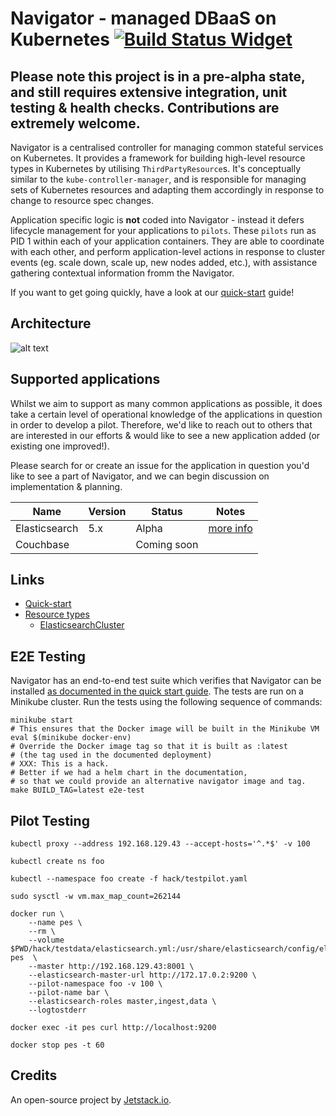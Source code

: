 # Navigator - managed DBaaS on Kubernetes [![Build Status Widget]][Build Status]

## Please note this project is in a pre-alpha state, and still requires extensive integration, unit testing & health checks. Contributions are extremely welcome.

Navigator is a centralised controller for managing common stateful services on Kubernetes.
It provides a framework for building high-level resource types in Kubernetes by utilising
`ThirdPartyResource`s. It's conceptually similar to the `kube-controller-manager`, and is
responsible for managing sets of Kubernetes resources and adapting them accordingly in response
to change to resource spec changes.

Application specific logic is **not** coded into Navigator - instead it defers lifecycle management
for your applications to `pilots`. These `pilots` run as PID 1 within each of your
application containers. They are able to coordinate with each other, and perform application-level
actions in response to cluster events (eg. scale down, scale up, new nodes added, etc.), with assistance
gathering contextual information fromm the Navigator.

If you want to get going quickly, have a look at our [quick-start](docs/quick-start) guide!

## Architecture

![alt text](docs/arch.jpg)

## Supported applications

Whilst we aim to support as many common applications as possible, it does take a certain level of operational knowledge of the applications in question in order
to develop a pilot. Therefore, we'd like to reach out
to others that are interested in our efforts & would like to see a new application added (or existing one improved!).

Please search for or create an issue for the application in question you'd like to see a part of Navigator,
and we can begin discussion on implementation & planning.

| Name          | Version   | Status      | Notes                                                             |
| ------------- | --------- | ----------- | ----------------------------------------------------------------- |
| Elasticsearch | 5.x       | Alpha       | [more info](docs/supported-types/elasticsearch-cluster.md)  |
| Couchbase     |           | Coming soon |                                                                   |

## Links

* [Quick-start](docs/quick-start)
* [Resource types](docs/supported-types/README.md)
  * [ElasticsearchCluster](docs/supported-types/elasticsearch-cluster.md)


## E2E Testing

Navigator has an end-to-end test suite which verifies that Navigator can be installed [as documented in the quick start guide](docs/quick-start).
The tests are run on a Minikube cluster.
Run the tests using the following sequence of commands:

```
minikube start
# This ensures that the Docker image will be built in the Minikube VM
eval $(minikube docker-env)
# Override the Docker image tag so that it is built as :latest
# (the tag used in the documented deployment)
# XXX: This is a hack.
# Better if we had a helm chart in the documentation,
# so that we could provide an alternative navigator image and tag.
make BUILD_TAG=latest e2e-test
```

## Pilot Testing

```
kubectl proxy --address 192.168.129.43 --accept-hosts='^.*$' -v 100

kubectl create ns foo

kubectl --namespace foo create -f hack/testpilot.yaml

sudo sysctl -w vm.max_map_count=262144

docker run \
    --name pes \
    --rm \
    --volume $PWD/hack/testdata/elasticsearch.yml:/usr/share/elasticsearch/config/elasticsearch.yml:ro pes  \
    --master http://192.168.129.43:8001 \
    --elasticsearch-master-url http://172.17.0.2:9200 \
    --pilot-namespace foo -v 100 \
    --pilot-name bar \
    --elasticsearch-roles master,ingest,data \
    --logtostderr

docker exec -it pes curl http://localhost:9200

docker stop pes -t 60
```

## Credits

An open-source project by [Jetstack.io](https://www.jetstack.io/).

[Build Status Widget]: https://travis-ci.org/jetstack/navigator.svg?branch=master
[Build Status]: https://travis-ci.org/jetstack/navigator
